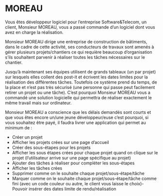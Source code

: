 # MOREAU

Vous êtes développeur logiciel pour l’entreprise Software&Telecom, un client, Monsieur
MOREAU, vous a passé commande d’un logiciel dont vous avez en charge la réalisation.

Monsieur MOREAU dirige une entreprise de construction de bâtiments, dans le cadre de cette
activité, ses conducteurs de travaux sont amenés à gérer plusieurs projets/chantiers ce qui requière
beaucoup d’organisation s’ils souhaitent parvenir à réaliser toutes les tâches nécessaires sur le
chantier.

Jusqu’à maintenant ses équipes utilisent de grands tableaux (un par projet) sur lesquels elles collent
des post-it et écrivent les dates limites pour la réalisation des différentes tâches. 
Toutefois ce système prend du temps, de la place et n’est pas très sécurisé (une personne qui passe peut
facilement retirer un projet ou une tâche). 
C’est pourquoi Monsieur MOREAU vous a commandé une solution logicielle qui permettra de réaliser exactement le même travail mais sur ordinateur.

Monsieur MOREAU a conscience que les délais demandés sont courts et que vous êtes encore
un/une jeune développeur/euse c’est pourquoi, si vous souhaitez être payé, il faudra livrer une
application qui permet au minimum de :
- Créer un projet
- Afficher les projets crées sur une page d’accueil
- Créer des sous-étapes pour les projets
- Afficher les sous étapes crées pour chaque projet quand on clique sur le projet (l’utilisateur arrive sur une page spécifique au projet)
- Ajouter des tâches à réaliser pour compléter les sous-étapes
- Afficher les tâches crées
- Supprimer comme on le souhaite chaque projet/sous-étape/tâche
- Marquer comme on le souhaite chaque projet/sous-étape/tâche comme fini (avec un code couleur ou autre, le client vous laisse le choix)- Pouvoir insérer des dates limite de rendu/réalisation
